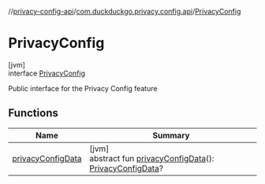 //[privacy-config-api](../../../index.md)/[com.duckduckgo.privacy.config.api](../index.md)/[PrivacyConfig](index.md)

# PrivacyConfig

[jvm]\
interface [PrivacyConfig](index.md)

Public interface for the Privacy Config feature

## Functions

| Name | Summary |
|---|---|
| [privacyConfigData](privacy-config-data.md) | [jvm]<br>abstract fun [privacyConfigData](privacy-config-data.md)(): [PrivacyConfigData](../-privacy-config-data/index.md)? |
